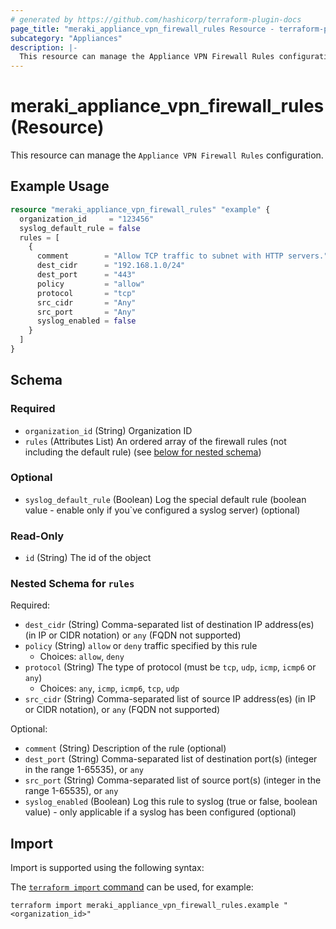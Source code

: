 ```yaml
---
# generated by https://github.com/hashicorp/terraform-plugin-docs
page_title: "meraki_appliance_vpn_firewall_rules Resource - terraform-provider-meraki"
subcategory: "Appliances"
description: |-
  This resource can manage the Appliance VPN Firewall Rules configuration.
---
```


# meraki_appliance_vpn_firewall_rules (Resource)

This resource can manage the `Appliance VPN Firewall Rules` configuration.

## Example Usage

```terraform
resource "meraki_appliance_vpn_firewall_rules" "example" {
  organization_id     = "123456"
  syslog_default_rule = false
  rules = [
    {
      comment        = "Allow TCP traffic to subnet with HTTP servers."
      dest_cidr      = "192.168.1.0/24"
      dest_port      = "443"
      policy         = "allow"
      protocol       = "tcp"
      src_cidr       = "Any"
      src_port       = "Any"
      syslog_enabled = false
    }
  ]
}
```

<!-- schema generated by tfplugindocs -->
## Schema

### Required

- `organization_id` (String) Organization ID
- `rules` (Attributes List) An ordered array of the firewall rules (not including the default rule) (see [below for nested schema](#nestedatt--rules))

### Optional

- `syslog_default_rule` (Boolean) Log the special default rule (boolean value - enable only if you`ve configured a syslog server) (optional)

### Read-Only

- `id` (String) The id of the object

<a id="nestedatt--rules"></a>
### Nested Schema for `rules`

Required:

- `dest_cidr` (String) Comma-separated list of destination IP address(es) (in IP or CIDR notation) or `any` (FQDN not supported)
- `policy` (String) `allow` or `deny` traffic specified by this rule
  - Choices: `allow`, `deny`
- `protocol` (String) The type of protocol (must be `tcp`, `udp`, `icmp`, `icmp6` or `any`)
  - Choices: `any`, `icmp`, `icmp6`, `tcp`, `udp`
- `src_cidr` (String) Comma-separated list of source IP address(es) (in IP or CIDR notation), or `any` (FQDN not supported)

Optional:

- `comment` (String) Description of the rule (optional)
- `dest_port` (String) Comma-separated list of destination port(s) (integer in the range 1-65535), or `any`
- `src_port` (String) Comma-separated list of source port(s) (integer in the range 1-65535), or `any`
- `syslog_enabled` (Boolean) Log this rule to syslog (true or false, boolean value) - only applicable if a syslog has been configured (optional)

## Import

Import is supported using the following syntax:

The [`terraform import` command](https://developer.hashicorp.com/terraform/cli/commands/import) can be used, for example:

```shell
terraform import meraki_appliance_vpn_firewall_rules.example "<organization_id>"
```
